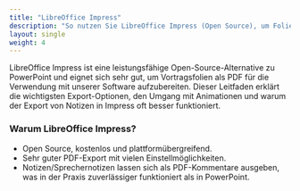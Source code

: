 ```yaml
---
title: "LibreOffice Impress"
description: "So nutzen Sie LibreOffice Impress (Open Source), um Folien optimal als PDF zu exportieren – inklusive Workflows für Animationen und Hinweise zum Export von Notizen als PDF-Kommentare."
layout: single
weight: 4
---
```


LibreOffice Impress ist eine leistungsfähige Open-Source-Alternative zu PowerPoint und eignet sich sehr gut, um Vortragsfolien als PDF für die Verwendung mit unserer Software aufzubereiten. Dieser Leitfaden erklärt die wichtigsten Export-Optionen, den Umgang mit Animationen und warum der Export von Notizen in Impress oft besser funktioniert.

### Warum LibreOffice Impress?
- Open Source, kostenlos und plattformübergreifend.
- Sehr guter PDF-Export mit vielen Einstellmöglichkeiten.
- Notizen/Sprechernotizen lassen sich als PDF-Kommentare ausgeben, was in der Praxis zuverlässiger funktioniert als in PowerPoint.
